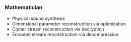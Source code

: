 ## 
### Mathematician <img src="https://img.shields.io/badge/C++-1f2e45?logo=c%2B%2B&logoColor=white" height="15"/>
- Physical sound synthesis
- Dimensional parameter reconstruction via optimization
- Cipher stream reconstruction via decryption
- Encoded stream reconstruction via decompression
<br></br>
